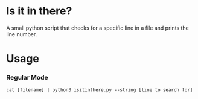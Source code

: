 # Is it in there?

A small python script that checks for a specific line in a file and prints the line number.

# Usage

### Regular Mode
```
cat [filename] | python3 isitinthere.py --string [line to search for]
```
